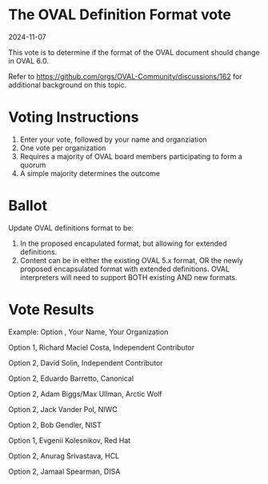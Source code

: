 # The OVAL Definition Format vote

2024-11-07

This vote is to determine if the format of the OVAL document should change in OVAL 6.0.

Refer to https://github.com/orgs/OVAL-Community/discussions/162 for additional background on this topic.

# Voting Instructions
1.  Enter your vote, followed by your name and organziation
2.  One vote per organization
3.  Requires a majority of OVAL board members participating to form a quorum
4.  A simple majority determines the outcome

# Ballot
Update OVAL definitions format to be:
1. In the proposed encapulated format, but allowing for extended definitions.
2. Content can be in either the existing OVAL 5.x format, OR the newly proposed encapsulated format with extended definitions.   OVAL interpreters will need to support BOTH existing AND new formats.

# Vote Results
Example:  Option <X>, Your Name, Your Organization

Option 1, Richard Maciel Costa, Independent Contributor

Option 2, David Solin, Independent Contributor

Option 2, Eduardo Barretto, Canonical

Option 2, Adam Biggs/Max Ullman, Arctic Wolf

Option 2, Jack Vander Pol, NIWC

Option 2, Bob Gendler, NIST

Option 1, Evgenii Kolesnikov, Red Hat

Option 2, Anurag Srivastava, HCL

Option 2, Jamaal Spearman, DISA
